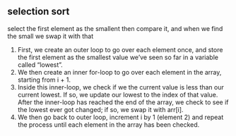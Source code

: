 ## selection sort

select the first element as the smallent then compare it, and when we find the small we swap it with that


<ol>
<li>First, we create an outer loop to go over each element once, and store the first element as the smallest value we’ve seen so far in a variable called “lowest”.
</li>
<li>
We then create an inner for-loop to go over each element in the array, starting from i + 1.</li>
<li>
Inside this inner-loop, we check if we the current value is less than our current lowest. If so, we update our lowest to the index of that value.</li
<li>
After the inner-loop has reached the end of the array, we check to see if the lowest ever got changed; if so, we swap it with arr[i].</li><li>
We then go back to outer loop, increment i by 1 (element 2) and repeat the process until each element in the array has been checked.</li>